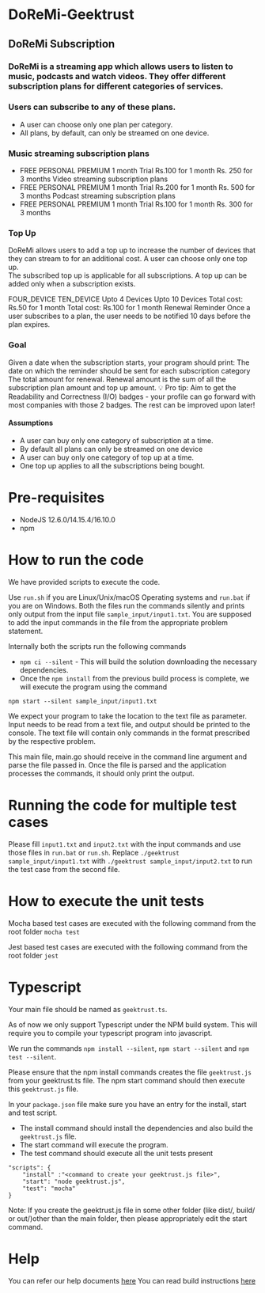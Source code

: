 # DoReMi-Geektrust
## DoReMi Subscription 
###  DoReMi is a streaming app which allows users to listen to music, podcasts and watch videos. They offer different subscription plans for different categories of services.
### Users can subscribe to any of these plans. 
- A user can choose only one plan per category. 
- All plans, by default, can only be streamed on one device. 

### Music streaming subscription plans 
- FREE	PERSONAL	PREMIUM
 1 month Trial	 Rs.100 for 1 month	 Rs. 250 for 3 months
 Video streaming subscription plans 
- FREE	PERSONAL	PREMIUM
 1 month Trial	 Rs.200 for 1 month	 Rs. 500 for 3 months
 Podcast streaming subscription plans 
- FREE	PERSONAL	PREMIUM
 1 month Trial	 Rs.100 for 1 month	 Rs. 300 for 3 months

### Top Up
DoReMi allows users to add a top up to increase the number of devices that they can stream to for an additional cost.
A user can choose only one top up.  
The subscribed top up is applicable for all subscriptions. 
A top up can be added only when a subscription exists.
 
 FOUR_DEVICE	TEN_DEVICE
 Upto 4 Devices	 Upto 10 Devices
 Total cost: Rs.50 for 1 month	 Total cost: Rs.100 for 1 month
Renewal Reminder
 Once a user subscribes to a plan, the user needs to be notified 10 days before the plan expires.
 
 
 ### Goal
 Given a date when the subscription starts, your program should print: 
 The date on which the reminder should be sent for each subscription category 
 The total amount for renewal. Renewal amount is the sum of all the subscription plan amount and top up amount. 
 💡 Pro tip: Aim to get the Readability and Correctness (I/O) badges - your profile can go forward with most companies with those 2 badges. The rest can be improved upon later!
 
 
#### Assumptions
- A user can buy only one category of subscription at a time. 
- By default all plans can only be streamed on one device 
- A user can buy only one category of top up at a time. 
- One top up applies to all the subscriptions being bought. 
 
 
 
 


# Pre-requisites
* NodeJS 12.6.0/14.15.4/16.10.0
* npm

# How to run the code

We have provided scripts to execute the code. 

Use `run.sh` if you are Linux/Unix/macOS Operating systems and `run.bat` if you are on Windows.  Both the files run the commands silently and prints only output from the input file `sample_input/input1.txt`. You are supposed to add the input commands in the file from the appropriate problem statement. 

Internally both the scripts run the following commands 

 * `npm ci --silent` - This will build the solution downloading the necessary dependencies.
 * Once the `npm install` from the previous build process is complete, we will execute the program using the command

`npm start --silent sample_input/input1.txt`

We expect your program to take the location to the text file as parameter. Input needs to be read from a text file, and output should be printed to the console. The text file will contain only commands in the format prescribed by the respective problem.

This main file, main.go should receive in the command line argument and parse the file passed in. Once the file is parsed and the application processes the commands, it should only print the output.

 # Running the code for multiple test cases

 Please fill `input1.txt` and `input2.txt` with the input commands and use those files in `run.bat` or `run.sh`. Replace `./geektrust sample_input/input1.txt` with `./geektrust sample_input/input2.txt` to run the test case from the second file. 

 # How to execute the unit tests

 Mocha based test cases are executed with the following command from the root folder
`mocha test`

Jest based test cases are executed with the following command from the root folder
`jest`

# Typescript

Your main file should be named as `geektrust.ts`.

As of now we only support Typescript under the NPM build system. This will require you to compile your typescript program into javascript.

We run the commands `npm install --silent`, `npm start --silent` and `npm test --silent`.

Please ensure that the npm install commands creates the file `geektrust.js` from your geektrust.ts file. The npm start command should then execute this `geektrust.js` file.

In your `package.json` file make sure you have an entry for the install, start and test script.

* The install command should install the dependencies and also build the `geektrust.js` file.
* The start command will execute the program.
* The test command should execute all the unit tests present

```
"scripts": {
    "install" :"<command to create your geektrust.js file>",
    "start": "node geektrust.js",
    "test": "mocha"
}
```

Note: If you create the geektrust.js file in some other folder (like dist/, build/ or out/)other than the main folder, then please appropriately edit the start command.

# Help

You can refer our help documents [here](https://help.geektrust.com)
You can read build instructions [here](https://github.com/geektrust/coding-problem-artefacts/tree/master/NodeJS)
